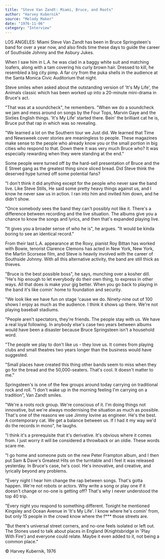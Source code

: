 ```yaml
---
title: "Steve Van Zandt: Miami, Bruce, and Roots"
author: "Harvey Kubernik"
source: "Melody Maker"
date: "1976-11-06"
category: "Interview"
---
```


LOS ANGELES: Miami Steve Van Zandt has been in Bruce Springsteen's band for over a year now, and also finds time these days to guide the career of Southside Johnny and the Asbury Jukes.

When I saw him in L.A. he was clad in a baggy white suit and matching loafers, along with a tam covering his curly brown hair. Dressed to kill, he resembled a big city pimp. A far cry from the puka shells in the audience at the Santa Monica Civic Auditorium that night.

Steve smiles when asked about the outstanding version of 'It's My Life', the Animals classic which has been worked up into a 20-minute mini-drama in Bruce's act.

"That was at a soundcheck", he remembers. "When we do a soundcheck we jam and mess around on songs by the Four Tops, Marvin Gaye and the Sixties English things. 'It's My Life' started there. Bein' the brilliant cat he is, Bruce put that rap in which was so revealing.

"We learned a lot on the Southern tour we Just did. We learned that Time and Newsweek cover stories are meaningless to people. These magazines make sense to the people who already know you or the small portion in big cities who respond to that. Down there it was very much Bruce who? It was especially rewarding when they were standing at the end."

Some people were turned off by the hard-sell presentation of Bruce and the E Street gang as the greatest thing since sliced bread. Did Steve think the deserved hype turned off some potential fans?

"I don't think it did anything except for the people who never saw the band live. Like Steve Stills, He said some pretty heavy things against us, and I know he never saw us in action. I ran into him and invited him down, and he didn't show.

"Once somebody sees the band they can't possibly not like it. There's a difference between recording and the live situation. The albums give you a chance to know the songs and lyrics, and then that's expanded playing live.

"It gives you a broader sense of who he is", he argues. "It would be kinda boring to see an identical record."

From their last L.A. appearance at the Roxy, pianist Roy Bittan has worked with Bowie, tenorist Clarence Clemons has acted in New York, New York, the Martin Scorsese film, and Steve is heavily involved with the career of Southside Johnny. With all this alternative activity, the band are still thick as thieves.

"Bruce is the best possible boss", he says, munching over a kosher dill. "He's hip enough to let everybody do their own thing, to express in other ways. All that does is make your gig better. When you go back to playing in the band it's like comin' home to foundation and security.

"We look like we have fun on stage 'cause we do. Ninety-nine out of 100 shows I enjoy as much as the audience. I think it shows up there. We're not playing baseball stadiums.

"People aren't spectators, they're friends. The people stay with us. We have a real loyal following. In anybody else's case two years between albums would have been a disaster because Bruce Springsteen isn't a household word.

"The people we play to don't like us - they love us. It comes from playing clubs and small theatres two years longer than the business would have suggested.

"Small places have created this thing other bands seem to miss when they go for the bread and the 50,000-seaters. That's cool. It doesn't matter to me."

Springsteen's is one of the few groups around today carrying on traditional rock and roll. "I don't wake up in the morning feeling I'm carrying on a tradition", Van Zandt smiles.

"We're a roots rock group. We're conscious of it. I'm doing things not innovative, but we're always modernising the situation as much as possible. That's one of the reasons we use Jimmy Iovine as engineer. He's the best. A contemporary cat. We get a balance between us. If I had it my way we'd do the records in mono", he laughs.

"I think it's a prerequisite that it's derivative. It's obvious where it comes from. I just worry it will be considered a throwback or an oldie. These words scare me.

"I go home and someone puts on the new Peter Frampton album, and I then put Sam & Dave's Greatest Hits on the turntable and I feel it was released yesterday. In Bruce's case, he's cool. He's innovative, and creative, and lyrically beyond any problems.

"Every night I hear him change the rap between songs. That's gotta happen. We're not robots or actors. Why write a song or play one if it doesn't change or no-one is getting off? That's why I never understood the top 40 trip.

"Every night you respond to something different. Tonight he mentioned Kingsley and Ocean Avenue in 'It's My Life'. I know where he's comin' from, but only 15 people in the crowd know where the f\*\*\* those streets are.

"But there's universal street corners, and no-one feels isolated or left out. The Stones used to talk about places in England (Knightsbridge in 'Play With Fire') and everyone could relate. Maybe it even added to it, not being a common place."

© Harvey Kubernik, 1976
